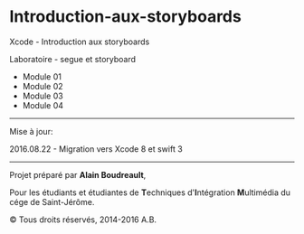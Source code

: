 # Introduction-aux-storyboards

Xcode - Introduction aux storyboards

Laboratoire - segue et storyboard

- Module 01
- Module 02
- Module 03
- Module 04

---------------------------------------------------
Mise à jour: 

2016.08.22 - Migration vers Xcode 8 et swift 3

---------------------------------------------------
Projet préparé par **Alain Boudreault**,

Pour les étudiants et étudiantes de **T**echniques d'**I**ntégration **M**ultimédia du cége de Saint-Jérôme.

:copyright: Tous droits réservés, 2014-2016 A.B.
